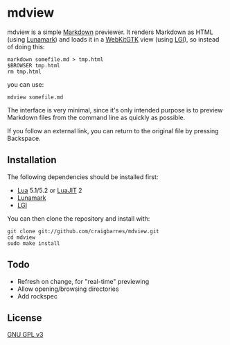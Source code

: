 mdview
======

mdview is a simple [Markdown] previewer. It renders Markdown as HTML (using
[Lunamark]) and loads it in a [WebKitGTK] view (using [LGI]), so instead of
doing this:

    markdown somefile.md > tmp.html
    $BROWSER tmp.html
    rm tmp.html

you can use:

    mdview somefile.md

The interface is very minimal, since it's only intended purpose is to
preview Markdown files from the command line as quickly as possible.

If you follow an external link, you can return to the original file by
pressing Backspace.

Installation
------------

The following dependencies should be installed first:

* [Lua] 5.1/5.2 or [LuaJIT] 2
* [Lunamark]
* [LGI]

You can then clone the repository and install with:

    git clone git://github.com/craigbarnes/mdview.git
    cd mdview
    sudo make install

Todo
----

* Refresh on change, for "real-time" previewing
* Allow opening/browsing directories
* Add rockspec

License
-------

[GNU GPL v3](http://www.gnu.org/licenses/gpl-3.0.html)


[Markdown]: http://daringfireball.net/projects/markdown/
[WebKitGTK]: http://webkitgtk.org/
[Lunamark]: http://jgm.github.com/lunamark/
[LGI]: https://github.com/pavouk/lgi
[Lua]: http://lua.org/
[LuaJIT]: http://luajit.org/
